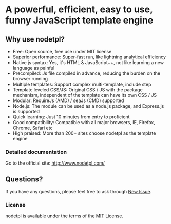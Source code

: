 A powerful, efficient, easy to use, funny JavaScript template engine
===

## Why use nodetpl?

  * Free: Open source, free use under MIT license
  * Superior performance: Super-fast run, like lightning analytical efficiency
  * Native js syntax: Yes, it's HTML & JavaScript++, not like learning a new language as painful
  * Precompiled: Js file compiled in advance, reducing the burden on the browser running
  * Multiple templates: Support complex multi-template, include step
  * Template leveled CSS/JS: Original CSS / JS with the package mechanism, independent of the template can have its own CSS / JS
  * Modular: RequireJs (AMD) / seaJs (CMD) supported
  * Node.js: The module can be used as a node.js package, and Express.js is supported
  * Quick learning: Just 10 minutes from entry to proficient
  * Good compatibility: Compatible with all major browsers, IE, Firefox, Chrome, Safari etc
  * High praised: More than 200+ sites choose nodetpl as the template engine


### Detailed documentation

  Go to the official site: <http://www.nodetpl.com/>

## Questions?

If you have any questions, please feel free to ask through [New Issue](https://github.com/pillys/nodetpl/issues/new).

### License

  nodetpl is available under the terms of the [MIT](LICENSE) License.
